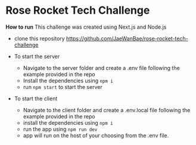 # Rose Rocket Tech Challenge

**How to run**
This challenge was created using Next.js and Node.js
- clone this repository https://github.com/JaeWanBae/rose-rocket-tech-challenge

- To start the server
  - Navigate to the server folder and create a .env file following the example provided in the repo
  - Install the dependencies using ```npm i```
  - run ```npm start``` to start the server


- To start the client
  - Navigate to the client folder and create a .env.local file following the example provided in the repo
  - install the dependencies using ```npm i```
  - run the app using ```npm run dev```
  - app will run on the host of your choosing from the .env file.
